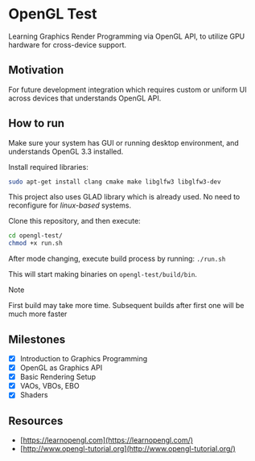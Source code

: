 # OpenGL Test
Learning Graphics Render Programming via OpenGL API, to utilize GPU hardware for cross-device support.

## Motivation
For future development integration which requires custom or uniform UI across devices that understands OpenGL API.

## How to run
Make sure your system has GUI or running desktop environment, and understands OpenGL 3.3 installed.

Install required libraries:
```bash
sudo apt-get install clang cmake make libglfw3 libglfw3-dev
```

This project also uses GLAD library which is already used. No need to reconfigure for *linux-based* systems.

Clone this repository, and then execute:
```bash
cd opengl-test/
chmod +x run.sh
```

After mode changing, execute build process by running:
`./run.sh`

This will start making binaries on `opengl-test/build/bin`.

> [!NOTE]
> First build may take more time. Subsequent builds after first one will be much more faster

## Milestones
- [x] Introduction to Graphics Programming
- [x] OpenGL as Graphics API
- [x] Basic Rendering Setup
- [x] VAOs, VBOs, EBO
- [x] Shaders

## Resources
- [https://learnopengl.com](https://learnopengl.com/)
- [http://www.opengl-tutorial.org](http://www.opengl-tutorial.org/)
